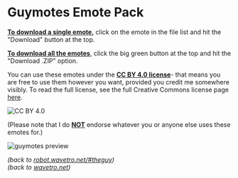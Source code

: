 # Guymotes Emote Pack

<ins>**To download a single emote</ins>,** click on the emote in the file list and hit the "Download" button at the top.

<ins>**To download all the emotes</ins>**, click the big green button at the top and hit the "Download .ZIP" option.

You can use these emotes under the <ins>**CC BY 4.0 license**</ins>- that means you are free to use them however you want, provided you credit me somewhere visibly. To read the full license, see the full Creative Commons license page [here](https://creativecommons.org/licenses/by/4.0/).

![CC BY 4.0](https://licensebuttons.net/l/by/4.0/88x31.png)

(Please note that I do <ins>**NOT**</ins> endorse whatever you or anyone else uses these emotes for.)

![guymotes preview](https://i.imgur.com/tjbhkuq.png)

*(back to [robot.wavetro.net/#theguy](https://robot.wavetro.net/#theguy))* <br>
*(back to [wavetro.net](https://wavetro.net))*
